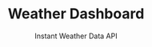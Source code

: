 ---
title: Weather Dashboard
subtitle: Instant Weather Data API
tech1: 3rd-Party API
tech2: Client-side Storage
tech3: Responsive
image: https://cwp-professional-portfolio.s3.amazonaws.com/Project+Screenshots/Tilt+Shift+Square/weather-dashboard-ts.jpg
description: 5-day forecast data from a 3rd-party API, storing recent search history client-side and responsive design.
siteLink: https://argounova.github.io/weather-dashboard/
codeLink: https://github.com/argounova/weather-dashboard
---